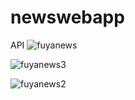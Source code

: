 # newswebapp
API
![fuyanews](https://github.com/fuyaram/newswebapp/assets/143484868/d93428e6-d906-4d66-a2e7-0465a6838820)




![fuyanews3](https://github.com/fuyaram/newswebapp/assets/143484868/5e8bf847-7b00-4817-8c55-b53412a24f31)


![fuyanews2](https://github.com/fuyaram/newswebapp/assets/143484868/d5b8c797-c32f-43df-b4d4-4d3985bd2f57)
